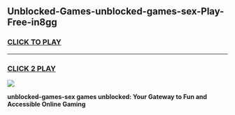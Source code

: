 
## Unblocked-Games-unblocked-games-sex-Play-Free-in8gg
<h3>
<a href="https://premium76.site?title=unblocked-games-sex&ref=19M">CLICK TO PLAY</a></h3>
<hr>

<h3>
<a href="https://premium76.site?title=unblocked-games-sex&ref=19M">CLICK 2 PLAY</a>
  
</h3>

<a href="https://premium76.site?title=unblocked-games-sex&ref=19M"><img src="https://clearcache.store/games.png"></a>


**unblocked-games-sex games unblocked: Your Gateway to Fun and Accessible Online Gaming**
